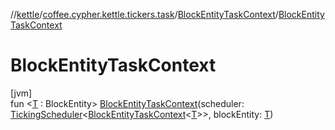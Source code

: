 //[kettle](../../../index.md)/[coffee.cypher.kettle.tickers.task](../index.md)/[BlockEntityTaskContext](index.md)/[BlockEntityTaskContext](-block-entity-task-context.md)

# BlockEntityTaskContext

[jvm]\
fun <[T](index.md) : BlockEntity> [BlockEntityTaskContext](-block-entity-task-context.md)(scheduler: [TickingScheduler](../../coffee.cypher.kettle.scheduler/-ticking-scheduler/index.md)<[BlockEntityTaskContext](index.md)<[T](index.md)>>, blockEntity: [T](index.md))
